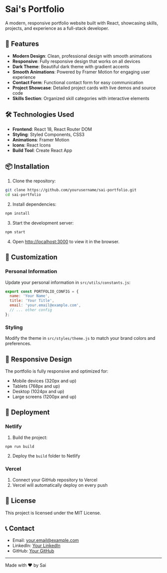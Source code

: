 # Sai's Portfolio

A modern, responsive portfolio website built with React, showcasing skills, projects, and experience as a full-stack developer.

## 🚀 Features

- **Modern Design**: Clean, professional design with smooth animations
- **Responsive**: Fully responsive design that works on all devices
- **Dark Theme**: Beautiful dark theme with gradient accents
- **Smooth Animations**: Powered by Framer Motion for engaging user experience
- **Contact Form**: Functional contact form for easy communication
- **Project Showcase**: Detailed project cards with live demos and source code
- **Skills Section**: Organized skill categories with interactive elements

## 🛠️ Technologies Used

- **Frontend**: React 18, React Router DOM
- **Styling**: Styled Components, CSS3
- **Animations**: Framer Motion
- **Icons**: React Icons
- **Build Tool**: Create React App

## 📦 Installation

1. Clone the repository:
```bash
git clone https://github.com/yourusername/sai-portfolio.git
cd sai-portfolio
```

2. Install dependencies:
```bash
npm install
```

3. Start the development server:
```bash
npm start
```

4. Open [http://localhost:3000](http://localhost:3000) to view it in the browser.

## 🎨 Customization

### Personal Information
Update your personal information in `src/utils/constants.js`:

```javascript
export const PORTFOLIO_CONFIG = {
  name: 'Your Name',
  title: 'Your Title',
  email: 'your.email@example.com',
  // ... other config
};
```

### Styling
Modify the theme in `src/styles/theme.js` to match your brand colors and preferences.

## 📱 Responsive Design

The portfolio is fully responsive and optimized for:
- Mobile devices (320px and up)
- Tablets (768px and up)
- Desktop (1024px and up)
- Large screens (1200px and up)

## 🚀 Deployment

### Netlify
1. Build the project:
```bash
npm run build
```

2. Deploy the `build` folder to Netlify

### Vercel
1. Connect your GitHub repository to Vercel
2. Vercel will automatically deploy on every push

## 📄 License

This project is licensed under the MIT License.

## 📞 Contact

- Email: your.email@example.com
- LinkedIn: [Your LinkedIn](https://linkedin.com/in/yourusername)
- GitHub: [Your GitHub](https://github.com/yourusername)

---

Made with ❤️ by Sai
